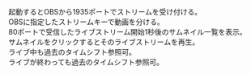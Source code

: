 起動するとOBSから1935ポートでストリームを受け付ける。  
OBSに指定したストリームキーで動画を分ける。  
80ポートで受信したライブストリーム開始1秒後のサムネイル一覧を表示。  
サムネイルをクリックするとそのライブストリームを再生。  
ライブ中も過去のタイムシフト参照可。  
ライブが終わっても過去のタイムシフト参照可。  


